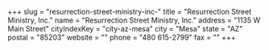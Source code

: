 +++
slug = "resurrection-street-ministry-inc-"
title = "Resurrection Street Ministry, Inc."
name = "Resurrection Street Ministry, Inc."
address = "1135 W Main Street"
cityIndexKey = "city-az-mesa"
city = "Mesa"
state = "AZ"
postal = "85203"
website = ""
phone = "480 615-2799"
fax = ""
+++
